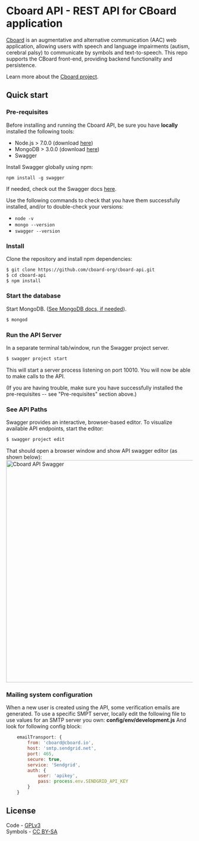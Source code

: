 # Cboard API - REST API for CBoard application

[Cboard](https://app.cboard.io/) is an augmentative and alternative communication (AAC) web application, allowing users with speech and language impairments (autism, cerebral palsy) to communicate by symbols and text-to-speech. This repo supports the CBoard front-end, providing backend functionality and persistence.

Learn more about the [Cboard project](https://github.com/cboard-org/cboard).
## Quick start

### Pre-requisites
Before installing and running the Cboard API, be sure you have **locally** installed the following tools:
* Node.js > 7.0.0 (download [here](https://nodejs.org/en/download/))
* MongoDB > 3.0.0 (download [here](https://docs.mongodb.com/manual/installation/))
* Swagger

Install Swagger globally using npm: 

`npm install -g swagger`

If needed, check out the Swagger docs [here](https://github.com/swagger-api/swagger-node/blob/master/docs/install.md).

Use the following commands to check that you have them successfully installed, and/or to double-check your versions:
* `node -v`
* `mongo --version`
* `swagger --version`

### Install
Clone the repository and install npm dependencies:
```bash
$ git clone https://github.com/cboard-org/cboard-api.git
$ cd cboard-api
$ npm install
```
### Start the database

Start MongoDB. ([See MongoDB docs, if needed](https://docs.mongodb.com/manual/tutorial/manage-mongodb-processes/)).

```bash
$ mongod
```

### Run the API Server

In a separate terminal tab/window, run the Swagger project server.

```bash
$ swagger project start
```

This will start a server process listening on port 10010. You will now be able to make calls to the API.

(If you are having trouble, make sure you have successfully installed the pre-requisites -- see "Pre-requisites" section above.)

### See API Paths

Swagger provides an interactive, browser-based editor. To visualize available API endpoints, start the editor:

```bash
$ swagger project edit
```
That should open a browser window and show API swagger editor (as shown below):
<img src='https://i.imgur.com/pt0eJVQ.png' width='600' alt='Cboard API Swagger'>

### Mailing system configuration
When a new user is created using the API, some verification emails are generated. To use a specific SMPT server, locally edit the following file to use values for an SMTP server you own:
**config/env/development.js**
And look for following config block:
```javascript
    emailTransport: {
        from: 'cboard@cboard.io',
        host: 'smtp.sendgrid.net',
        port: 465,
        secure: true,
        service: 'Sendgrid',
        auth: {
            user: 'apikey',
            pass: process.env.SENDGRID_API_KEY
        }
    }
```

## License

Code - [GPLv3](https://github.com/shayc/cboard/blob/master/LICENSE)  
Symbols - [CC BY-SA](https://creativecommons.org/licenses/by-sa/2.0/uk/)
